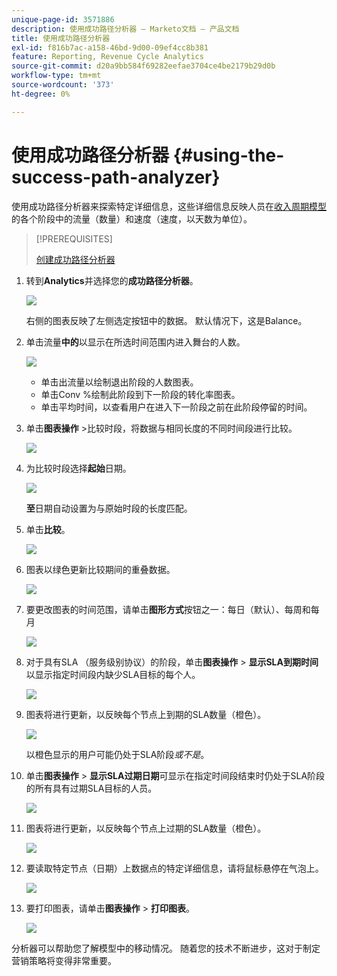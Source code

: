 ```yaml
---
unique-page-id: 3571886
description: 使用成功路径分析器 — Marketo文档 — 产品文档
title: 使用成功路径分析器
exl-id: f816b7ac-a158-46bd-9d00-09ef4cc8b381
feature: Reporting, Revenue Cycle Analytics
source-git-commit: d20a9bb584f69282eefae3704ce4be2179b29d0b
workflow-type: tm+mt
source-wordcount: '373'
ht-degree: 0%

---
```


# 使用成功路径分析器 {#using-the-success-path-analyzer}

使用成功路径分析器来探索特定详细信息，这些详细信息反映人员在[收入周期模型](/help/marketo/product-docs/reporting/revenue-cycle-analytics/revenue-cycle-models/understanding-revenue-models.md)的各个阶段中的流量（数量）和速度（速度，以天数为单位）。

>[!PREREQUISITES]
>
>[创建成功路径分析器](/help/marketo/product-docs/reporting/revenue-cycle-analytics/revenue-cycle-models/create-a-success-path-analyzer.md)

1. 转到&#x200B;**Analytics**&#x200B;并选择您的&#x200B;**成功路径分析器**。

   ![](assets/image2015-6-12-17-3a23-3a53.png)

   右侧的图表反映了左侧选定按钮中的数据。 默认情况下，这是Balance。

1. 单击流量&#x200B;**中的**&#x200B;以显示在所选时间范围内进入舞台的人数。

   ![](assets/image2015-6-12-17-3a30-3a52.png)

   * 单击出流量以绘制退出阶段的人数图表。
   * 单击Conv %绘制此阶段到下一阶段的转化率图表。
   * 单击平均时间，以查看用户在进入下一阶段之前在此阶段停留的时间。

1. 单击&#x200B;**图表操作** >比较时段，将数据与相同长度的不同时间段进行比较。

   ![](assets/image2015-6-12-17-3a39-3a15.png)

1. 为比较时段选择&#x200B;**起始**&#x200B;日期。

   ![](assets/image2015-6-12-17-3a43-3a49.png)

   **至**&#x200B;日期自动设置为与原始时段的长度匹配。

1. 单击&#x200B;**比较**。

   ![](assets/image2015-6-12-17-3a44-3a8.png)

1. 图表以绿色更新比较期间的重叠数据。

   ![](assets/image2015-6-12-17-3a46-3a16.png)

1. 要更改图表的时间范围，请单击&#x200B;**图形方式**&#x200B;按钮之一：每日（默认）、每周和每月

   ![](assets/image2015-6-12-17-3a46-3a55.png)

1. 对于具有SLA （服务级别协议）的阶段，单击&#x200B;**图表操作** > **显示SLA到期时间**&#x200B;以显示指定时间段内缺少SLA目标的每个人。

   ![](assets/image2015-6-12-17-3a49-3a23.png)

1. 图表将进行更新，以反映每个节点上到期的SLA数量（橙色）。

   ![](assets/image2015-6-12-17-3a50-3a16.png)

   以橙色显示的用户可能仍处于SLA阶段&#x200B;*或不是*。

1. 单击&#x200B;**图表操作** > **显示SLA过期日期**&#x200B;可显示在指定时间段结束时仍处于SLA阶段的所有具有过期SLA目标的人员。

   ![](assets/image2015-6-12-17-3a51-3a39.png)

1. 图表将进行更新，以反映每个节点上过期的SLA数量（橙色）。

   ![](assets/image2015-6-12-17-3a52-3a17.png)

1. 要读取特定节点（日期）上数据点的特定详细信息，请将鼠标悬停在气泡上。

   ![](assets/image2015-6-12-17-3a52-3a49.png)

1. 要打印图表，请单击&#x200B;**图表操作** > **打印图表**。

   ![](assets/image2015-6-12-17-3a53-3a34.png)

分析器可以帮助您了解模型中的移动情况。 随着您的技术不断进步，这对于制定营销策略将变得非常重要。
